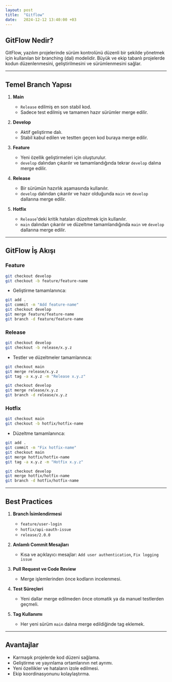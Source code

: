 ```yaml
---
layout: post
title:  "Gitflow"
date:   2024-12-12 13:40:00 +03
---
```


## GitFlow Nedir?
GitFlow, yazılım projelerinde sürüm kontrolünü düzenli bir şekilde yönetmek için kullanılan bir branching (dal) modelidir. Büyük ve ekip tabanlı projelerde kodun düzenlenmesini, geliştirilmesini ve sürümlenmesini sağlar.

---

## Temel Branch Yapısı

1. **Main**
   - `Release` edilmiş en son stabil kod.
   - Sadece test edilmiş ve tamamen hazır sürümler merge edilir.

2. **Develop**
   - Aktif geliştirme dalı.
   - Stabil kabul edilen ve testten geçen kod buraya merge edilir.

3. **Feature**
   - Yeni özellik geliştirmeleri için oluşturulur.
   - `develop` dalından çıkarılır ve tamamlandığında tekrar `develop` dalına merge edilir.

4. **Release**
   - Bir sürümün hazırlık aşamasında kullanılır.
   - `develop` dalından çıkarılır ve hazır olduğunda `main` ve `develop` dallarına merge edilir.

5. **Hotfix**
   - `Release`'deki kritik hataları düzeltmek için kullanılır.
   - `main` dalından çıkarılır ve düzeltme tamamlandığında `main` ve `develop` dallarına merge edilir.

---

## GitFlow İş Akışı

### Feature

```bash
git checkout develop
git checkout -b feature/feature-name
```
- Geliştirme tamamlanınca:
```bash
git add .
git commit -m "Add feature-name"
git checkout develop
git merge feature/feature-name
git branch -d feature/feature-name
```

### Release

```bash
git checkout develop
git checkout -b release/x.y.z
```
- Testler ve düzeltmeler tamamlanınca:
```bash
git checkout main
git merge release/x.y.z
git tag -a x.y.z -m "Release x.y.z"

git checkout develop
git merge release/x.y.z
git branch -d release/x.y.z
```

### Hotfix

```bash
git checkout main
git checkout -b hotfix/hotfix-name
```
- Düzeltme tamamlanınca:
```bash
git add .
git commit -m "Fix hotfix-name"
git checkout main
git merge hotfix/hotfix-name
git tag -a x.y.z -m "Hotfix x.y.z"

git checkout develop
git merge hotfix/hotfix-name
git branch -d hotfix/hotfix-name
```

---

## Best Practices

1. **Branch İsimlendirmesi**
   - `feature/user-login`
   - `hotfix/api-oauth-issue`
   - `release/2.0.0`

2. **Anlamlı Commit Mesajları**
   - Kısa ve açıklayıcı mesajlar: `Add user authentication`, `Fix logging issue`

3. **Pull Request ve Code Review**
   - Merge işlemlerinden önce kodların incelenmesi.

4. **Test Süreçleri**
   - Yeni dallar merge edilmeden önce otomatik ya da manuel testlerden geçmeli.

5. **Tag Kullanımı**
   - Her yeni sürüm `main` dalına merge edildiğinde tag eklemek.

---

## Avantajlar
- Karmaşık projelerde kod düzeni sağlama.
- Geliştirme ve yayınlama ortamlarının net ayrımı.
- Yeni özellikler ve hataların izole edilmesi.
- Ekip koordinasyonunu kolaylaştırma.
